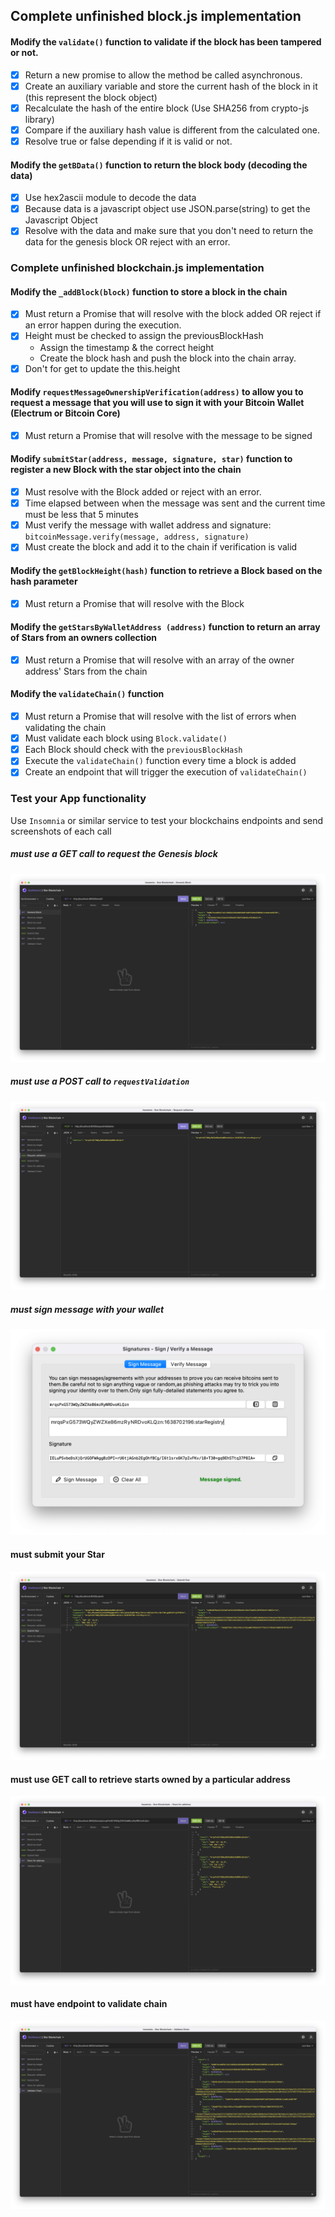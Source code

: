 ## Complete unfinished block.js implementation

#### Modify the `validate()` function to validate if the block has been tampered or not.

- [x] Return a new promise to allow the method be called asynchronous.
- [x] Create an auxiliary variable and store the current hash of the block in it (this represent the block object)
- [x] Recalculate the hash of the entire block (Use SHA256 from crypto-js library)
- [x] Compare if the auxiliary hash value is different from the calculated one.
- [x] Resolve true or false depending if it is valid or not.

#### Modify the `getBData()` function to return the block body (decoding the data)

- [x] Use hex2ascii module to decode the data
- [x] Because data is a javascript object use JSON.parse(string) to get the Javascript Object
- [x] Resolve with the data and make sure that you don't need to return the data for the genesis block OR reject with an error.

### Complete unfinished blockchain.js implementation

#### Modify the `_addBlock(block)` function to store a block in the chain

- [x] Must return a Promise that will resolve with the block added OR reject if an error happen during the execution.
- [x] Height must be checked to assign the previousBlockHash
  - Assign the timestamp & the correct height
  - Create the block hash and push the block into the chain array.
- [x] Don't for get to update the this.height

#### Modify `requestMessageOwnershipVerification(address)` to allow you to request a message that you will use to sign it with your Bitcoin Wallet (Electrum or Bitcoin Core)

- [x] Must return a Promise that will resolve with the message to be signed

#### Modify `submitStar(address, message, signature, star)` function to register a new Block with the star object into the chain

- [x] Must resolve with the Block added or reject with an error.
- [x] Time elapsed between when the message was sent and the current time must be less that 5 minutes
- [x] Must verify the message with wallet address and signature: `bitcoinMessage.verify(message, address, signature)`
- [x] Must create the block and add it to the chain if verification is valid

#### Modify the `getBlockHeight(hash)` function to retrieve a Block based on the hash parameter

- [x] Must return a Promise that will resolve with the Block

#### Modify the `getStarsByWalletAddress (address)` function to return an array of Stars from an owners collection

- [x] Must return a Promise that will resolve with an array of the owner address' Stars from the chain

#### Modify the `validateChain()` function

- [x] Must return a Promise that will resolve with the list of errors when validating the chain
- [x] Must validate each block using `Block.validate()`
- [x] Each Block should check with the `previousBlockHash`
- [x] Execute the `validateChain()` function every time a block is added
- [x] Сreate an endpoint that will trigger the execution of `validateChain()`

### Test your App functionality

Use `Insomnia` or similar service to test your blockchains endpoints and send screenshots of each call

##### must use a GET call to request the Genesis block
<img src="./demo/get-genesis-block.png">

##### must use a POST call to `requestValidation`
<img src="./demo/post-request-validation.png">

##### must sign message with your wallet
<img src="./demo/sign-message.png">

#### must submit your Star
<img src="./demo/post-submit-star-3.png">

#### must use GET call to retrieve starts owned by a particular address
<img src="./demo/get-stars-by-address.png">

#### must have endpoint to validate chain
<img src="./demo/get-validate-chain.png">
